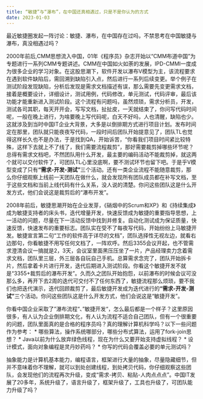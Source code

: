 ```yaml
---
title: “敏捷”与“瀑布”，在中国还真相遇过，只是不是你认为的方式
date: 2023-01-03
---
```


最近敏捷圈发起一阵讨论：敏捷、瀑布，在中国存在过吗，不禁思考在中国敏捷与瀑布，真没相遇过吗？

2000年前后,CMM思想流入中国，01年《程序员》杂志开始以“CMM布道中国”为专题进行一系列CMM专题讲述。CMM在中国如火如荼的发展，IPD-CMMI一度成为很多企业的学习对象。在这股思潮下，软件开发以瀑布V模型为主，该流程要求在遇到软件缺陷后，需回溯到缺陷引入点，然后进行一系列后续变更。举个例子在测试阶段发现缺陷，分析后发现是需求文档描述有误，那么需要先变更需求文档，接着是概要设计，详细设计，测试用例，代码修改，单元测试，代码评审，最后该功能才能重新进入测试阶段。这个流程有问题吗，虽然烦琐，需求分析员，开发，测试各司其职，每天开开会，写写文档，扯扯皮，一天就结束了，你问写代码时间呢，一般在晚上进行，为啥要晚上写代码呢，白天不好吗，人也清醒，缺陷也少。这就涉及到当时中国IT企业大背景，大多是以倒排期方式进行项目计划。发布时间定在那里，团队就只能夜夜写代码，一段时间后团队开始提意见了，团队TL也觉得这样长久也不是办法，于是找到QA，开始诉苦，“你看我们项目时间紧比较特殊，这样下去就上不了线了，我们需要流程裁剪”，那好需要裁剪掉哪些环节呢？总得有需求文档吧，不然团队用什么开发，最主要的编码活动不能裁剪掉，就这两个就可以交付软件了，可团队TL心里没底啊，要不测试环节也留下吧。于是乎V模型变成了只有<strong>“需求-开发-测试”</strong>三个活动。还有一类企业流程不能随意裁剪，那么你仔细观察上线前一天团队在做什么，就会发现所有团队成员都在补写文档，至于这些文档和当前上线代码有什么关系，没人说的清楚。你问这些团队这是什么开发方式，他们会说这是裁剪后的“瀑布开发”。

2008年前后，敏捷思潮开始在企业发芽，《硝烟中的Scrum和XP》和《持续集成》成为敏捷支持者的床头书，迭代增量开发，快速反馈成为敏捷的重要指导思想，上一活动的问题，尽量在下一活动反馈中找到并修复。自动化测试成为保证质量，快速反馈，快速发布的重要标志。团队实在受不了每夜写代码，开始纷纷上马敏捷开发。敏捷宣言第二句“工作的软件高于详尽的文档”，团队选择性无视左边，就看右边那句，你看敏捷不用写任何文档了，一阵欢呼。然后3355会议开起，也不管需求澄清会议一搞就是2，3天，会议室里面黑压压坐了一片，产品经理卖力念着需求文档，团队里三层，外三层各自玩自己手机。总算需求念完了，团队开始拆卡片，然后拿着卡片进行开发，迭代后期进入测试阶段。你看这个敏捷开发不就是“3355+裁剪后的瀑布开发”。久而久之团队开始抱怨，以前瀑布的时候会议可没那么多，再开下去2周的迭代可交付不了任何东西了，敏捷流程那么烦琐，要不我们也把迭代演示，迭代回顾裁剪了，最后敏捷开发成为迭代进行的<strong>“需求-开发-测试”</strong>三个活动。你问这些团队这是什么开发方式，他们会说这是“敏捷开发”。

你看中国企业采取了”瀑布流程“、”敏捷开发“，怎么最后都是一个样子？这里原因很多，有人认为企业倒排期文化，有人认为流程不适合自己团队，但有一个很重要的问题，团队里面真的是合格的程序员吗？真的理解计算机科学吗？以下一些问题作为参考：
      * 哪些算法，操作系统哪部分，哪些分布式算法，运用了fork-join思想？
      * Java以前为什么放弃绿色线程，现在为什么又要开始支持虚拟线程？
      * 设计模式，面向对象编程是灵丹妙药吗？
      * 你写的代码会覆盖必要的单元测试吗？

抽象能力是计算机基本能力，编程语言，框架进行大量的抽象，尽量隐藏细节，但并不意味着你不理解，就可以到处创建线程，到处拷贝代码，你仔细观察这些团队，会发现他们的流程再次升级，变成“需求-拷贝、粘贴-人肉点点点”。中国IT发展了20多年，系统升级了，语言升级了，框架升级了，工具也升级了，可团队能力升级了吗？




